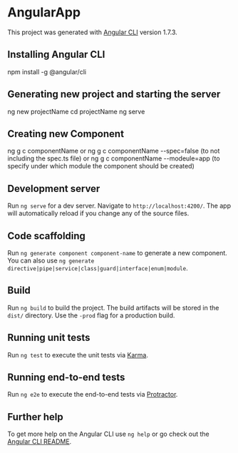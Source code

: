 # AngularApp

This project was generated with [Angular CLI](https://github.com/angular/angular-cli) version 1.7.3.

## Installing Angular CLI

npm install -g @angular/cli

## Generating new project and starting the server

ng new projectName
cd projectName
ng serve

## Creating new Component

ng g c componentName
or 
ng g c componentName --spec=false (to not including the spec.ts file) 
or 
ng g c componentName --modeule=app (to specify under which module the component should be created)

## Development server

Run `ng serve` for a dev server. Navigate to `http://localhost:4200/`. The app will automatically reload if you change any of the source files.

## Code scaffolding

Run `ng generate component component-name` to generate a new component. You can also use `ng generate directive|pipe|service|class|guard|interface|enum|module`.

## Build

Run `ng build` to build the project. The build artifacts will be stored in the `dist/` directory. Use the `-prod` flag for a production build.

## Running unit tests

Run `ng test` to execute the unit tests via [Karma](https://karma-runner.github.io).

## Running end-to-end tests

Run `ng e2e` to execute the end-to-end tests via [Protractor](http://www.protractortest.org/).

## Further help

To get more help on the Angular CLI use `ng help` or go check out the [Angular CLI README](https://github.com/angular/angular-cli/blob/master/README.md).
